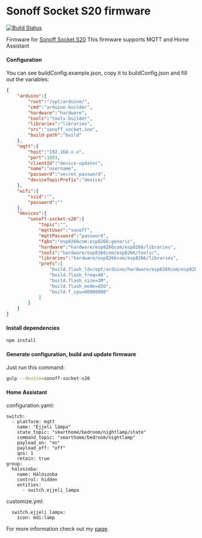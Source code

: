# Sonoff Socket S20 firmware

[![Build Status](https://travis-ci.org/gyengus/sonoff_socket_firmware.svg?branch=master)](https://travis-ci.org/gyengus/sonoff_socket_firmware)

Firmware for [Sonoff Socket S20](https://www.banggood.com/SONOFF-S20-10A-2200W-Wifi-Wireless-Remote-Control-Socket-Smart-Timer-Plug-Smart-Home-Power-Socket-Support-Alexa-p-1142285.html?p=5O07141883558201507E)
This firmware supports MQTT and Home Assistant

#### Configuration

You can see buildConfig.example.json, copy it to buildConfig.json and fill out the variables:
```json
{
    "arduino":{
        "root":"/opt/arduino/",
        "cmd":"arduino-builder",
        "hardware":"hardware",
        "tools":"tools-builder",
        "libraries":"libraries",
        "src":"sonoff_socket.ino",
        "build-path":"build"
    },
    "mqtt":{
        "host":"192.168.x.x",
        "port":1883,
        "clientId":"device-updater",
        "name":"username",
        "password":"secret password",
        "deviceTopicPrefix":"device/"
    },
    "wifi":{
        "ssid":"",
        "password":""
    },
    "devices":{
        "sonoff-socket-s20":{
            "topic":"",
            "mqttUser":"sonoff",
            "mqttPassword":"password",
            "fqbn":"esp8266com:esp8266:generic",
            "hardware":"hardware/esp8266com/esp8266/libraries",
            "tools":"hardware/esp8266com/esp8266/tools/",
            "libraries":"hardware/esp8266com/esp8266/libraries",
            "prefs":[
                "build.flash_ld=/opt/arduino/hardware/esp8266com/esp8266/tools/sdk/ld/eagle.flash.1m64.ld",
                "build.flash_freq=40",
                "build.flash_size=1M",
                "build.flash_mode=QIO",
                "build.f_cpu=80000000"
            ]
        }
    }
}
```

#### Install dependencies

```bash
npm install
```

#### Generate configuration, build and update firmware

Just run this command:
```bash
gulp --device=sonoff-socket-s20
```

#### Home Assistant

configuration.yaml:
```
switch:
  - platform: mqtt
    name: "Éjjeli lámpa"
    state_topic: "smarthome/bedroom/nightlamp/state"
    command_topic: "smarthome/bedroom/nightlamp"
    payload_on: "on"
    payload_off: "off"
    qos: 1
    retain: true
group:
  haloszoba:
    name: Hálószoba
    control: hidden
    entities:
      - switch.ejjeli_lampa
```
customize.yml:
```
  switch.ejjeli_lampa:
    icon: mdi:lamp
```



For more information check out my [page](https://gyengus.hu/2017/10/sonoff-smart-socket-es-home-assistant/).
